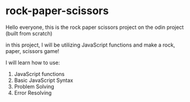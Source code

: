 # rock-paper-scissors

Hello everyone, this is the rock paper scissors project on the odin project (built from scratch)

in this project, I will be utilizing JavaScript functions and make a rock, paper, scissors game!

I will learn how to use:

1) JavaScript functions
2) Basic JavaScript Syntax
3) Problem Solving
4) Error Resolving